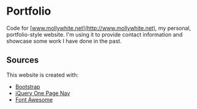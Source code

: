 # Portfolio

Code for [www.mollywhite.net](http://www.mollywhite.net), my personal, portfolio-style website. I'm using it to provide contact information and showcase some work I have done in the past.

## Sources

This website is created with:
* [Bootstrap](http://getbootstrap.com/)
* [jQuery One Page Nav](https://github.com/davist11/jQuery-One-Page-Nav)
* [Font Awesome](http://fortawesome.github.io/Font-Awesome/)
